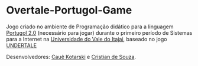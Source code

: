 # Overtale-Portugol-Game

Jogo criado no ambiente de Programação didático para a linguagem [Portugol 2.0](http://univali-lite.github.io/Portugol-Studio/) (necessário para jogar) durante o primeiro período de Sistemas para a Internet na [Universidade do Vale do Itajai](https://www.univali.br), baseado no jogo [UNDERTALE](https://undertale.com/)

Desenvolvedores: [Cauê Kotarski](https://www.linkedin.com/in/cau%C3%AA-kotarski-52aa5a15b/) e [Cristian de Souza](https://www.linkedin.com/in/cristian-de-souza-186739160/).
